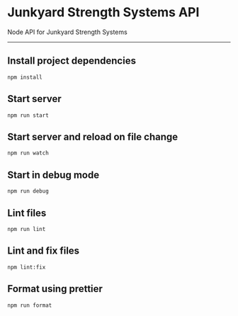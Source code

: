 # Junkyard Strength Systems API

Node API for Junkyard Strength Systems

---

## Install project dependencies

```
npm install
```

## Start server

```
npm run start
```

## Start server and reload on file change

```
npm run watch
```

## Start in debug mode

```
npm run debug
```

## Lint files

```
npm run lint
```

## Lint and fix files

```
npm lint:fix
```

## Format using prettier

```
npm run format
```
